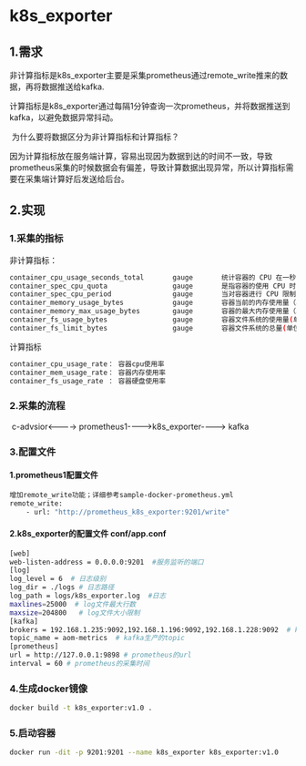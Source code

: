 # k8s_exporter

## 1.需求

​	非计算指标是k8s_exporter主要是采集prometheus通过remote_write推来的数据，再将数据推送给kafka.

​	计算指标是k8s_exporter通过每隔1分钟查询一次prometheus，并将数据推送到kafka，以避免数据异常抖动。

​	为什么要将数据区分为非计算指标和计算指标？

​	因为计算指标放在服务端计算，容易出现因为数据到达的时间不一致，导致prometheus采集的时候数据会有偏差，导致计算数据出现异常，所以计算指标需要在采集端计算好后发送给后台。

## 2.实现

### 	1.采集的指标

非计算指标：

~~~bash
container_cpu_usage_seconds_total       gauge       统计容器的 CPU 在一秒内消耗使用率，应注意的是该 container 所有的 CORE
container_spec_cpu_quota                gauge       是指容器的使用 CPU 时间周期总量，如果 quota 设置的是 700，000，就代表该容器可用的 CPU 时间是 7*100,000 微秒，通常对应 kubernetes 的 resource.cpu.limits 的值    
container_spec_cpu_period               gauge       当对容器进行 CPU 限制时，CFS 调度的时间窗口，又称容器 CPU 的时钟周期通常是 100，000 微秒       
container_memory_usage_bytes            gauge       容器当前的内存使用量（单位：字节）
container_memory_max_usage_bytes        gauge       容器的最大内存使用量（单位：字节）
container_fs_usage_bytes                gauge       容器文件系统的使用量(单位：字节)
container_fs_limit_bytes                gauge       容器文件系统的总量(单位：字节)
~~~

计算指标

~~~bash
container_cpu_usage_rate： 容器cpu使用率
container_mem_usage_rate： 容器内存使用率
container_fs_usage_rate ： 容器硬盘使用率
~~~

### 	2.采集的流程

​		c-advsior<----> prometheus1---->k8s_exporter----> kafka

### 	3.配置文件

#### 1.prometheus1配置文件

~~~bash
增加remote_write功能；详细参考sample-docker-prometheus.yml
remote_write:
    - url: "http://prometheus_k8s_exporter:9201/write"
~~~

#### 2.k8s_exporter的配置文件 conf/app.conf

~~~bash
[web]
web-listen-address = 0.0.0.0:9201  #服务监听的端口
[log]
log_level = 6  # 日志级别
log_dir = ./logs # 日志路径
log_path = logs/k8s_exporter.log  #日志
maxlines=25000  # log文件最大行数
maxsize=204800   # log文件大小限制
[kafka]
brokers = 192.168.1.235:9092,192.168.1.196:9092,192.168.1.228:9092  # kafka服务端
topic_name = aom-metrics  # kafka生产的topic
[prometheus]
url = http://127.0.0.1:9898 # prometheus的url
interval = 60 # prometheus的采集时间
~~~

### 4.生成docker镜像

~~~bash
docker build -t k8s_exporter:v1.0 .
~~~

### 5.启动容器

~~~bash
docker run -dit -p 9201:9201 --name k8s_exporter k8s_exporter:v1.0
~~~







​		



